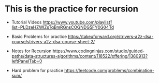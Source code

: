 # This is the practice for recursion

* Tutorial Videos
https://www.youtube.com/playlist?list=PLDzeHZWIZsTqBmRGnsCOGNDG5FY0G04Td

* Basic Problems for practice
https://takeuforward.org/strivers-a2z-dsa-course/strivers-a2z-dsa-course-sheet-2/
  
* Notes for Recursion 
https://www.codingninjas.com/studio/guided-paths/data-structures-algorithms/content/118522/offering/1380913?leftPanelTab=0

* Hard problem for practice
  https://leetcode.com/problems/combination-sum/



